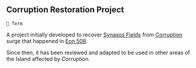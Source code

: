 ## Corruption Restoration Project

`📑 Term`

A project initially developed to recover [Synaxos Fields](<https://zeithalt.github.io/r/synaxos_fields.html>) from [Corruption](<https://zeithalt.github.io/r/corruption.html>) surge that happened in [Eon 508](<https://zeithalt.github.io/t/#eon0508>).

Since then, it has been reviewed and adapted to be used in other areas of the Island affected by _Corruption_.

